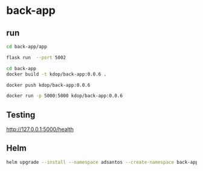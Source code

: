 # back-app

## run

```bash
cd back-app/app

flask run  --port 5002
```

```bash
cd back-app
docker build -t kdop/back-app:0.0.6 .

docker push kdop/back-app:0.0.6
```

```bash
docker run -p 5000:5000 kdop/back-app:0.0.6
```

## Testing

<http://127.0.0.1:5000/health>

## Helm

```bash
helm upgrade --install --namespace adsantos --create-namespace back-app back-app
```

